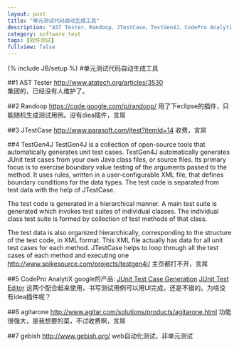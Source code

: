 ```yaml
---
layout: post
title: "单元测试代码自动生成工具"
description: "AST Tester、Randoop、JTestCase、TestGen4J、CodePro AnalytiX、agitarone、gebish"
category: software_test
tags: [软件测试]
fullview: false
---
```


{% include JB/setup %}
#单元测试代码自动生成工具

##1 AST Tester
<http://www.atatech.org/articles/3530>  
集团的，已经没有人维护了。

##2 Randoop
<https://code.google.com/p/randoop/>
用了下eclipse的插件，只能随机生成测试用例。没有diea插件，言屌

##3 JTestCase
<http://www.parasoft.com/jtest?itemId=14>
收费，言屌

##4 TestGen4J
TestGen4J is a collection of open-source tools that automatically generates unit test cases. TestGen4J automatically generates JUnit test cases from your own Java class files, or source files. Its primary focus is to exercise boundary value testing of the arguments passed to the method. It uses rules, written in a user-configurable XML file, that defines boundary conditions for the data types. The test code is separated from test data with the help of JTestCase.

The test code is generated in a hierarchical manner. A main test suite is generated which invokes test suites of individual classes. The individual class test suite is formed by collection of test methods of that class.

The test data is also organized hierarchically, corresponding to the structure of the test code, in XML format. This XML file actually has data for all unit test cases for each method. JTestCase helps to loop through all the test cases of each method and executing one
<http://www.spikesource.com/projects/testgen4j/>
主页都打不开，言屌

##5 CodePro AnalytiX
google的产品:
[JUnit Test Case Generation](https://developers.google.com/java-dev-tools/codepro/doc/features/junit/test_case_generation#InvokingTestGenerator)
[JUnit Test Editor](https://developers.google.com/java-dev-tools/codepro/doc/features/juniteditor/junit_testeditor)
这两个配合起来使用，书写测试用例可以用UI完成，还是不错的。为啥没有idea插件呢？

##6 agitarone
<http://www.agitar.com/solutions/products/agitarone.html>
功能很强大，是我想要的菜，不过收费啊，言屌

##7 gebish
<http://www.gebish.org/>
web自动化测试，非单元测试

  
